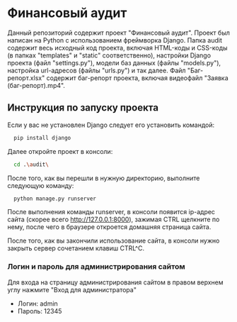 
# Финансовый аудит

Данный репозиторий содержит проект "Финансовый аудит". Проект был написан на Python с использованием фреймворка Django. Папка audit содержит весь исходный код проекта, включая HTML-коды и CSS-коды (в папках "templates" и "static" соответственно), настройки Django проекта (файл "settings.py"), модели баз данных (файлы "models.py"), настройка url-адресов (файлы "urls.py") и так далее. Файл "Баг-репорт.xlsx" содержит баг-репорт проекта, включая видеофайл "Заявка (баг-репорт).mp4".




## Инструкция по запуску проекта

Если у вас не установлен Django следует его установить командой:

```bash
  pip install django
```

Далее откройте проект в консоли:

```bash
  cd .\audit\
```

После того, как вы перешли в нужную директорию, выполните следующую команду:

```bash
  python manage.py runserver
```

После выполнения команды runserver, в консоли появится ip-адрес сайта (скорее всего http://127.0.0.1:8000), зажимая CTRL щелкните по нему, после чего в браузере откроется домашняя страница сайта.

После того, как вы закончили использование сайта, в консоли нужно закрыть сервер сочетанием клавиш CTRL^C.
### Логин и пароль для администрирования сайтом

Для входа на страницу администрирования сайтом в правом верхнем углу нажмите "Вход для администратора"

- Логин: admin
- Пароль: 12345

